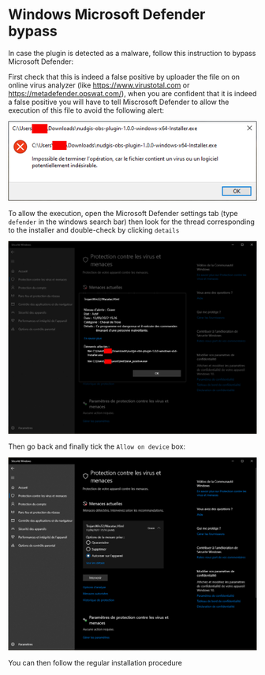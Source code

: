 # Windows Microsoft Defender bypass

In case the plugin is detected as a malware, follow this instruction to bypass
Microsoft Defender:

First check that this is indeed a false positive by uploader the file on on online virus analyzer (like https://www.virustotal.com or https://metadefender.opswat.com/), when you are confident that it is indeed a false positive you will have to tell Miscrosoft Defender to allow the execution of this file to avoid the following alert:

![Defender_alert](img/windows/window_alerte.png)

To allow the execution, open the Microsoft Defender settings tab (type `defender` in the windows search bar) then look for the thread corresponding to the installer and double-check by clicking `details`

![Defender_detail](img/windows/MS_AV_detail.png)

Then go back and finally tick the `Allow on device` box:

![Defender_allow](img/windows/MS_AV_allow.png)

You can then follow the regular installation procedure
